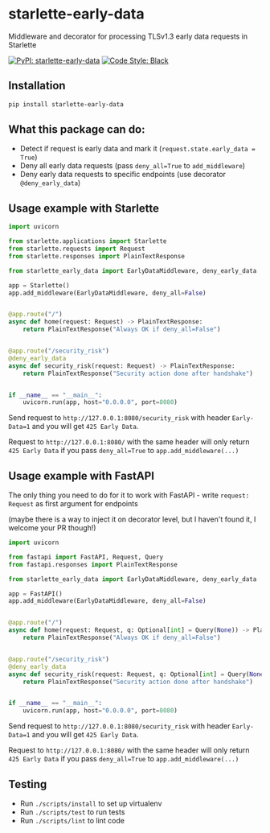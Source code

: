 # starlette-early-data

Middleware and decorator for processing TLSv1.3 early data requests in Starlette

[![PyPI: starlette-early-data](https://img.shields.io/pypi/v/starlette-early-data)](https://pypi.org/project/starlette-early-data/)
[![Code Style: Black](https://img.shields.io/badge/code_style-black-000000.svg)](https://github.com/ambv/black)

## Installation

```bash
pip install starlette-early-data
```

## What this package can do:
- Detect if request is early data and mark it (`request.state.early_data = True`)
- Deny all early data requests (pass `deny_all=True` to `add_middleware`)
- Deny early data requests to specific endpoints (use decorator `@deny_early_data`)

## Usage example with Starlette

```python
import uvicorn

from starlette.applications import Starlette
from starlette.requests import Request
from starlette.responses import PlainTextResponse

from starlette_early_data import EarlyDataMiddleware, deny_early_data

app = Starlette()
app.add_middleware(EarlyDataMiddleware, deny_all=False)


@app.route("/")
async def home(request: Request) -> PlainTextResponse:
    return PlainTextResponse("Always OK if deny_all=False")


@app.route("/security_risk")
@deny_early_data
async def security_risk(request: Request) -> PlainTextResponse:
    return PlainTextResponse("Security action done after handshake")


if __name__ == "__main__":
    uvicorn.run(app, host="0.0.0.0", port=8080)
```

Send request to `http://127.0.0.1:8080/security_risk` with header `Early-Data=1` and you will get `425 Early Data`.

Request to `http://127.0.0.1:8080/` with the same header will only return `425 Early Data` if you pass `deny_all=True` to `app.add_middleware(...)`

## Usage example with FastAPI

The only thing you need to do for it to work with FastAPI - write `request: Request`
as first argument for endpoints

(maybe there is a way to inject it on decorator level, but I haven't found it, I welcome your PR though!)

```python
import uvicorn

from fastapi import FastAPI, Request, Query
from fastapi.responses import PlainTextResponse

from starlette_early_data import EarlyDataMiddleware, deny_early_data

app = FastAPI()
app.add_middleware(EarlyDataMiddleware, deny_all=False)


@app.route("/")
async def home(request: Request, q: Optional[int] = Query(None)) -> PlainTextResponse:
    return PlainTextResponse("Always OK if deny_all=False")


@app.route("/security_risk")
@deny_early_data
async def security_risk(request: Request, q: Optional[int] = Query(None)) -> PlainTextResponse:
    return PlainTextResponse("Security action done after handshake")


if __name__ == "__main__":
    uvicorn.run(app, host="0.0.0.0", port=8080)
```

Send request to `http://127.0.0.1:8080/security_risk` with header `Early-Data=1` and you will get `425 Early Data`.

Request to `http://127.0.0.1:8080/` with the same header will only return `425 Early Data` if you pass `deny_all=True` to `app.add_middleware(...)`

## Testing

* Run `./scripts/install` to set up virtualenv
* Run `./scripts/test` to run tests
* Run `./scripts/lint` to lint code
